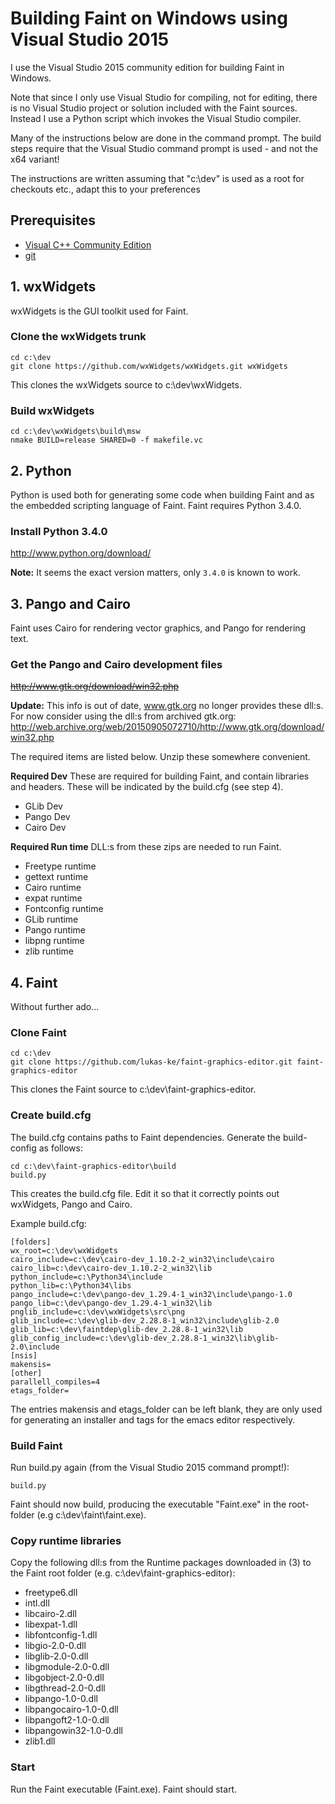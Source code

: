 # Building Faint on Windows using Visual Studio 2015

I use the Visual Studio 2015 community edition for building Faint in
Windows.

Note that since I only use Visual Studio for compiling, not for editing,
there is no Visual Studio project or solution included with the Faint
sources. Instead I use a Python script which invokes the Visual Studio
compiler.

Many of the instructions below are done in the command prompt. The
build steps require that the Visual Studio command prompt is used -
and not the x64 variant!

The instructions are written assuming that "c:\dev" is used as a root
for checkouts etc., adapt this to your preferences

## Prerequisites
* [Visual C++ Community Edition](https://www.visualstudio.com/en-us/downloads/visual-studio-2015-downloads-vs.aspx)
* [git](https://git-scm.com/)

## 1. wxWidgets
wxWidgets is the GUI toolkit used for Faint.

### Clone the wxWidgets trunk
    cd c:\dev
    git clone https://github.com/wxWidgets/wxWidgets.git wxWidgets

This clones the wxWidgets source to c:\dev\wxWidgets.

### Build wxWidgets
    cd c:\dev\wxWidgets\build\msw
    nmake BUILD=release SHARED=0 -f makefile.vc

## 2. Python
Python is used both for generating some code when building Faint and
as the embedded scripting language of Faint. Faint requires Python 3.4.0.

### Install Python 3.4.0
http://www.python.org/download/

**Note:** It seems the exact version matters, only `3.4.0` is known to work.

## 3. Pango and Cairo
Faint uses Cairo for rendering vector graphics, and Pango for
rendering text.

### Get the Pango and Cairo development files
~~http://www.gtk.org/download/win32.php~~

**Update:** This info is out of date, www.gtk.org no longer provides
these dll:s. For now consider using the dll:s from archived gtk.org:
http://web.archive.org/web/20150905072710/http://www.gtk.org/download/win32.php

The required items are listed below. Unzip these somewhere convenient.

**Required Dev** These are required for building Faint, and contain
libraries and headers. These will be indicated by the build.cfg (see
step 4).

* GLib Dev
* Pango Dev
* Cairo Dev

**Required Run time** DLL:s from these zips are needed to run Faint.

* Freetype runtime
* gettext runtime
* Cairo runtime
* expat runtime
* Fontconfig runtime
* GLib runtime
* Pango runtime
* libpng runtime
* zlib runtime

## 4. Faint
Without further ado...

### Clone Faint
    cd c:\dev
    git clone https://github.com/lukas-ke/faint-graphics-editor.git faint-graphics-editor

This clones the Faint source to c:\dev\faint-graphics-editor.

### Create build.cfg
The build.cfg contains paths to Faint dependencies. Generate the
build-config as follows:

    cd c:\dev\faint-graphics-editor\build
    build.py

This creates the build.cfg file. Edit it so that it correctly points out
wxWidgets, Pango and Cairo.

Example build.cfg:

    [folders]
    wx_root=c:\dev\wxWidgets
    cairo_include=c:\dev\cairo-dev_1.10.2-2_win32\include\cairo
    cairo_lib=c:\dev\cairo-dev_1.10.2-2_win32\lib
    python_include=c:\Python34\include
    python_lib=c:\Python34\libs
    pango_include=c:\dev\pango-dev_1.29.4-1_win32\include\pango-1.0
    pango_lib=c:\dev\pango-dev_1.29.4-1_win32\lib
    pnglib_include=c:\dev\wxWidgets\src\png
    glib_include=c:\dev\glib-dev_2.28.8-1_win32\include\glib-2.0
    glib_lib=c:\dev\faintdep\glib-dev_2.28.8-1_win32\lib
    glib_config_include=c:\dev\glib-dev_2.28.8-1_win32\lib\glib-2.0\include
    [nsis]
    makensis=
    [other]
    parallell_compiles=4
    etags_folder=

The entries makensis and etags\_folder can be left blank, they are
only used for generating an installer and tags for the emacs editor
respectively.

### Build Faint
Run build.py again (from the Visual Studio 2015 command prompt!):

    build.py

Faint should now build, producing the executable "Faint.exe" in the
root-folder (e.g c:\\dev\\faint\\faint.exe).

### Copy runtime libraries
Copy the following dll:s from the Runtime packages downloaded in (3)
to the Faint root folder (e.g. c:\dev\faint-graphics-editor):

* freetype6.dll
* intl.dll
* libcairo-2.dll
* libexpat-1.dll
* libfontconfig-1.dll
* libgio-2.0-0.dll
* libglib-2.0-0.dll
* libgmodule-2.0-0.dll
* libgobject-2.0-0.dll
* libgthread-2.0-0.dll
* libpango-1.0-0.dll
* libpangocairo-1.0-0.dll
* libpangoft2-1.0-0.dll
* libpangowin32-1.0-0.dll
* zlib1.dll

### Start
Run the Faint executable (Faint.exe). Faint should start.
